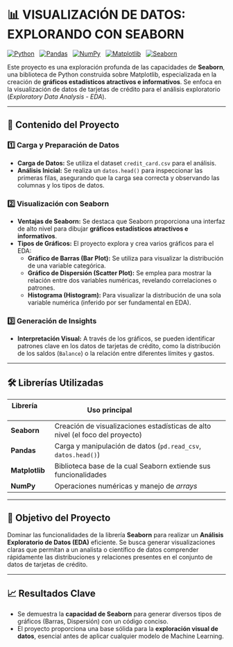 # 📊 VISUALIZACIÓN DE DATOS: EXPLORANDO CON SEABORN

[![Python](https://img.shields.io/badge/Python-3670A0?style=flat&logo=python&logoColor=ffdd54)](https://www.python.org/)  
[![Pandas](https://img.shields.io/badge/Pandas-150458?style=flat&logo=pandas&logoColor=white)](https://pandas.pydata.org/)  
[![NumPy](https://img.shields.io/badge/NumPy-013243?style=flat&logo=numpy&logoColor=white)](https://numpy.org/)  
[![Matplotlib](https://img.shields.io/badge/Matplotlib-11557c?style=flat&logo=matplotlib&logoColor=white)](https://matplotlib.org/)  
[![Seaborn](https://img.shields.io/badge/Seaborn-0099CC?style=flat&logo=seaborn&logoColor=white)](https://seaborn.pydata.org/)

Este proyecto es una exploración profunda de las capacidades de **Seaborn**, una biblioteca de Python construida sobre Matplotlib, especializada en la creación de **gráficos estadísticos atractivos e informativos**. Se enfoca en la visualización de datos de tarjetas de crédito para el análisis exploratorio (*Exploratory Data Analysis - EDA*).

---

## 🧠 Contenido del Proyecto

### 1️⃣ Carga y Preparación de Datos
- **Carga de Datos:** Se utiliza el dataset `credit_card.csv` para el análisis.
- **Análisis Inicial:** Se realiza un `datos.head()` para inspeccionar las primeras filas, asegurando que la carga sea correcta y observando las columnas y los tipos de datos.

### 2️⃣ Visualización con Seaborn
- **Ventajas de Seaborn:** Se destaca que Seaborn proporciona una interfaz de alto nivel para dibujar **gráficos estadísticos atractivos e informativos**.
- **Tipos de Gráficos:** El proyecto explora y crea varios gráficos para el EDA:
    * **Gráfico de Barras (Bar Plot):** Se utiliza para visualizar la distribución de una variable categórica.
    * **Gráfico de Dispersión (Scatter Plot):** Se emplea para mostrar la relación entre dos variables numéricas, revelando correlaciones o patrones.
    * **Histograma (Histogram):** Para visualizar la distribución de una sola variable numérica (inferido por ser fundamental en EDA).

### 3️⃣ Generación de Insights
- **Interpretación Visual:** A través de los gráficos, se pueden identificar patrones clave en los datos de tarjetas de crédito, como la distribución de los saldos (`Balance`) o la relación entre diferentes límites y gastos.

---

## 🛠️ Librerías Utilizadas

| Librería       | Uso principal                               |
|----------------|---------------------------------------------|
| **Seaborn**    | Creación de visualizaciones estadísticas de alto nivel (el foco del proyecto)|
| **Pandas**     | Carga y manipulación de datos (`pd.read_csv`, `datos.head()`)|
| **Matplotlib** | Biblioteca base de la cual Seaborn extiende sus funcionalidades|
| **NumPy**      | Operaciones numéricas y manejo de *arrays*|

---

## 🎯 Objetivo del Proyecto
Dominar las funcionalidades de la librería **Seaborn** para realizar un **Análisis Exploratorio de Datos (EDA)** eficiente. Se busca generar visualizaciones claras que permitan a un analista o científico de datos comprender rápidamente las distribuciones y relaciones presentes en el conjunto de datos de tarjetas de crédito.

---

## 📈 Resultados Clave
- Se demuestra la **capacidad de Seaborn** para generar diversos tipos de gráficos (Barras, Dispersión) con un código conciso.
- El proyecto proporciona una base sólida para la **exploración visual de datos**, esencial antes de aplicar cualquier modelo de Machine Learning.

